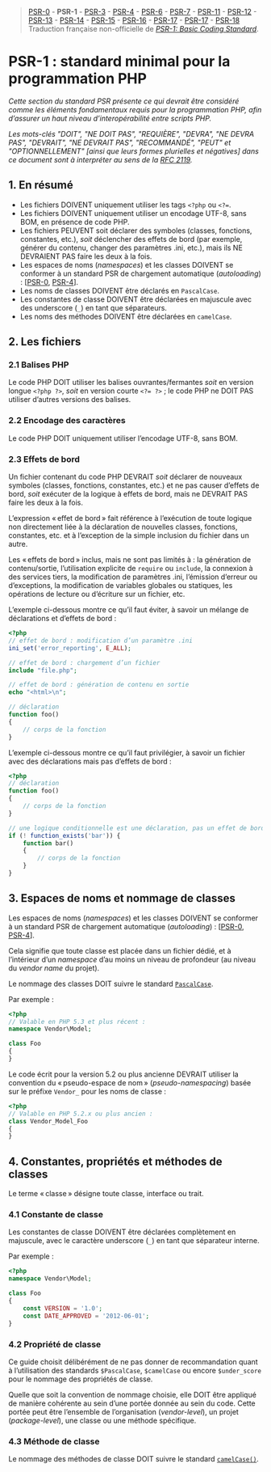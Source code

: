 > [PSR-0](./PSR-0.md) - **PSR-1** - [PSR-3](./PSR-3.md) - [PSR-4](./PSR-4.md) - [PSR-6](./PSR-6.md) - [PSR-7](./PSR-7.md) - [PSR-11](./PSR-11.md) - [PSR-12](./PSR-12.md) - [PSR-13](./PSR-13.md) - [PSR-14](./PSR-14.md) - [PSR-15](./PSR-15.md) - [PSR-16](./PSR-16.md) - [PSR-17](./PSR-0.md) - [PSR-17](./PSR-0.md) - [PSR-18](./PSR-18.md)
> Traduction française non-officielle de [_PSR-1: Basic Coding Standard_](https://www.php-fig.org/psr/psr-1/).

# PSR-1 : standard minimal pour la programmation PHP

_Cette section du standard PSR présente ce qui devrait être considéré comme les éléments fondamentaux requis pour la programmation PHP, afin d’assurer un haut niveau d’interopérabilité entre scripts PHP._

_Les mots-clés "DOIT", "NE DOIT PAS", "REQUIÈRE", "DEVRA", "NE DEVRA PAS", "DEVRAIT", "NE DEVRAIT PAS", "RECOMMANDÉ", "PEUT" et "OPTIONNELLEMENT" [ainsi que leurs formes plurielles et négatives] dans ce document sont à interpréter au sens de la [RFC 2119](http://www.ietf.org/rfc/rfc2119.txt)._

## 1. En résumé

- Les fichiers DOIVENT uniquement utiliser les tags `<?php` ou `<?=`.
- Les fichiers DOIVENT uniquement utiliser un encodage UTF-8, sans BOM, en présence de code PHP.
- Les fichiers PEUVENT soit déclarer des symboles (classes, fonctions, constantes, etc.), _soit_ déclencher des effets de bord (par exemple, générer du contenu, changer des paramètres .ini, etc.), mais ils NE DEVRAIENT PAS faire les deux à la fois.
- Les espaces de noms (_namespaces_) et les classes DOIVENT se conformer à un standard PSR de chargement automatique (_autoloading_) : [[PSR-0](./PSR-0.md), [PSR-4](./PSR-4.md)].
- Les noms de classes DOIVENT être déclarés en `PascalCase`.
- Les constantes de classe DOIVENT être déclarées en majuscule avec des underscore (`_`) en tant que séparateurs.
- Les noms des méthodes DOIVENT être déclarées en `camelCase`.

## 2. Les fichiers

### 2.1 Balises PHP

Le code PHP DOIT utiliser les balises ouvrantes/fermantes _soit_ en version longue `<?php ?>`, _soit_ en version courte `<?= ?>` ; le code PHP ne DOIT PAS utiliser d’autres versions des balises.

### 2.2 Encodage des caractères

Le code PHP DOIT uniquement utiliser l’encodage UTF-8, sans BOM.

### 2.3 Effets de bord

Un fichier contenant du code PHP DEVRAIT _soit_ déclarer de nouveaux symboles (classes, fonctions, constantes, etc.) et ne pas causer d’effets de bord, _soit_ exécuter de la logique à effets de bord, mais ne DEVRAIT PAS faire les deux à la fois.

L’expression « effet de bord » fait référence à l’exécution de toute logique non directement liée à la déclaration de nouvelles classes, fonctions, constantes, etc. et à l’exception de la simple inclusion du fichier dans un autre.

Les « effets de bord » inclus, mais ne sont pas limités à : la génération de contenu/sortie, l’utilisation explicite de `require` ou `include`, la connexion à des services tiers, la modification de paramètres .ini, l’émission d’erreur ou d’exceptions, la modification de variables globales ou statiques, les opérations de lecture ou d’écriture sur un fichier, etc.

L’exemple ci-dessous montre ce qu’il faut éviter, à savoir un mélange de déclarations et d’effets de bord :

``` php
<?php
// effet de bord : modification d’un paramètre .ini
ini_set('error_reporting', E_ALL);

// effet de bord : chargement d’un fichier
include "file.php";

// effet de bord : génération de contenu en sortie
echo "<html>\n";

// déclaration
function foo()
{
    // corps de la fonction
}
```

L’exemple ci-dessous montre ce qu’il faut privilégier, à savoir un fichier avec des déclarations mais pas d’effets de bord :

``` php
<?php
// déclaration
function foo()
{
    // corps de la fonction
}

// une logique conditionnelle est une déclaration, pas un effet de bord
if (! function_exists('bar')) {
    function bar()
    {
        // corps de la fonction
    }
}
```

## 3. Espaces de noms et nommage de classes

Les espaces de noms (_namespaces_) et les classes DOIVENT se conformer à un standard PSR de chargement automatique (_autoloading_) : [[PSR-0](./PSR-0.md), [PSR-4](./PSR-4.md)].

Cela signifie que toute classe est placée dans un fichier dédié, et à l’intérieur d’un _namespace_ d’au moins un niveau de profondeur (au niveau du _vendor name_ du projet).

Le nommage des classes DOIT suivre le standard [`PascalCase`](https://techlib.fr/definition/pascalcase.html).

Par exemple :

``` php
<?php
// Valable en PHP 5.3 et plus récent :
namespace Vendor\Model;

class Foo
{
}
```

Le code écrit pour la version 5.2 ou plus ancienne DEVRAIT utiliser la convention du « pseudo-espace de nom » (_pseudo-namespacing_) basée sur le préfixe `Vendor_` pour les noms de classe :

``` php
<?php
// Valable en PHP 5.2.x ou plus ancien :
class Vendor_Model_Foo
{
}
```

## 4. Constantes, propriétés et méthodes de classes

Le terme « classe » désigne toute classe, interface ou trait.

### 4.1 Constante de classe

Les constantes de classe DOIVENT être déclarées complètement en majuscule, avec le caractère underscore (`_`) en tant que séparateur interne.

Par exemple :

``` php
<?php
namespace Vendor\Model;

class Foo
{
    const VERSION = '1.0';
    const DATE_APPROVED = '2012-06-01';
}
```

### 4.2 Propriété de classe

Ce guide choisit délibérément de ne pas donner de recommandation quant à l’utilisation des standards `$PascalCase`, `$camelCase` ou encore `$under_score` pour le nommage des propriétés de classe.

Quelle que soit la convention de nommage choisie, elle DOIT être appliqué de manière cohérente au sein d’une portée donnée au sein du code. Cette portée peut être l’ensemble de l’organisation (_vendor-level_), un projet (_package-level_), une classe ou une méthode spécifique.

### 4.3 Méthode de classe

Le nommage des méthodes de classe DOIT suivre le standard [`camelCase()`](https://techlib.fr/definition/camelcase.html).
